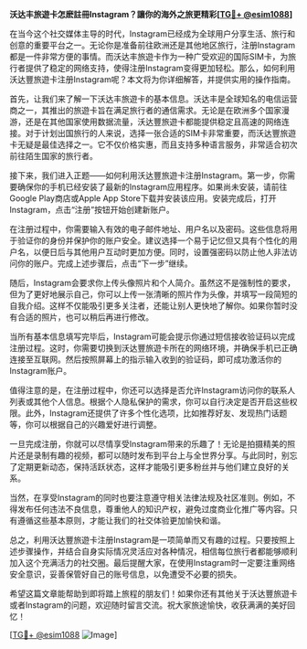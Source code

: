 **沃达丰旅遊卡怎麽註冊Instagram？讓你的海外之旅更精彩[[TG💪+ @esim1088](https://t.me/s/esim1088)]**

在当今这个社交媒体主导的时代，Instagram已经成为全球用户分享生活、旅行和创意的重要平台之一。无论你是准备前往欧洲还是其他地区旅行，注册Instagram都是一件非常方便的事情。而沃达丰旅遊卡作为一种广受欢迎的国际SIM卡，为旅行者提供了稳定的网络支持，使得注册Instagram变得更加轻松。那么，如何利用沃达豐旅遊卡注册Instagram呢？本文将为你详细解答，并提供实用的操作指南。

首先，让我们来了解一下沃达丰旅遊卡的基本信息。沃达丰是全球知名的电信运营商之一，其推出的旅遊卡旨在满足旅行者的通信需求。无论是在欧洲多个国家漫游，还是在其他国家使用数据流量，沃达豐旅遊卡都能提供稳定且高速的网络连接。对于计划出国旅行的人来说，选择一张合适的SIM卡非常重要，而沃达豐旅遊卡无疑是最佳选择之一。它不仅价格实惠，而且支持多种语言服务，非常适合初次前往陌生国家的旅行者。

接下来，我们进入正题——如何利用沃达豐旅遊卡注册Instagram。第一步，你需要确保你的手机已经安装了最新的Instagram应用程序。如果尚未安装，请前往Google Play商店或Apple App Store下载并安装该应用。安装完成后，打开Instagram，点击“注册”按钮开始创建新账户。

在注册过程中，你需要输入有效的电子邮件地址、用户名以及密码。这些信息将用于验证你的身份并保护你的账户安全。建议选择一个易于记忆但又具有个性化的用户名，以便日后与其他用户互动时更加方便。同时，设置强密码以防止他人非法访问你的账户。完成上述步骤后，点击“下一步”继续。

随后，Instagram会要求你上传头像照片和个人简介。虽然这不是强制性的要求，但为了更好地展示自己，你可以上传一张清晰的照片作为头像，并填写一段简短的自我介绍。这样不仅能吸引更多关注者，还能让别人更快地了解你。如果你暂时没有合适的照片，也可以稍后再进行修改。

当所有基本信息填写完毕后，Instagram可能会提示你通过短信接收验证码以完成注册过程。这时，你需要切换到沃达豐旅遊卡所在的网络环境，并确保手机已正确连接至互联网。然后按照屏幕上的指示输入收到的验证码，即可成功激活你的Instagram账户。

值得注意的是，在注册过程中，你还可以选择是否允许Instagram访问你的联系人列表或其他个人信息。根据个人隐私保护的需求，你可以自行决定是否开启这些权限。此外，Instagram还提供了许多个性化选项，比如推荐好友、发现热门话题等，你可以根据自己的兴趣爱好进行调整。

一旦完成注册，你就可以尽情享受Instagram带来的乐趣了！无论是拍摄精美的照片还是录制有趣的视频，都可以随时发布到平台上与全世界分享。与此同时，别忘了定期更新动态，保持活跃状态，这样才能吸引更多粉丝并与他们建立良好的关系。

当然，在享受Instagram的同时也要注意遵守相关法律法规及社区准则。例如，不得发布任何违法不良信息，尊重他人的知识产权，避免过度商业化推广等内容。只有遵循这些基本原则，才能让我们的社交体验更加愉快和谐。

总之，利用沃达豐旅遊卡注册Instagram是一项简单而又有趣的过程。只要按照上述步骤操作，并结合自身实际情况灵活应对各种情况，相信每位旅行者都能够顺利加入这个充满活力的社交圈。最后提醒大家，在使用Instagram时一定要注重网络安全意识，妥善保管好自己的账号信息，以免遭受不必要的损失。

希望这篇文章能帮助到即将踏上旅程的朋友们！如果你还有其他关于沃达豐旅遊卡或者Instagram的问题，欢迎随时留言交流。祝大家旅途愉快，收获满满的美好回忆！

[[TG💪+ @esim1088](https://t.me/s/esim1088) ![Image](https://i.postimg.cc/4NQfJmqS/Snipaste-2025-05-13-00-14-12.png)]